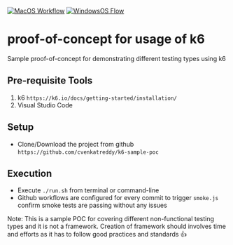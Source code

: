 [![MacOS Workflow](https://github.com/cvenkatreddy/k6-sample-poc/actions/workflows/main.yml/badge.svg?branch=main)](https://github.com/cvenkatreddy/k6-sample-poc/actions/workflows/main.yml)
[![WindowsOS Flow](https://github.com/cvenkatreddy/k6-sample-poc/actions/workflows/main.yml/badge.svg)](https://github.com/cvenkatreddy/k6-sample-poc/actions/workflows/main.yml)

# proof-of-concept for usage of k6

Sample proof-of-concept for demonstrating different testing types using k6

## Pre-requisite Tools

1. k6 `https://k6.io/docs/getting-started/installation/`
2. Visual Studio Code

## Setup

- Clone/Download the project from github `https://github.com/cvenkatreddy/k6-sample-poc`

## Execution

- Execute `./run.sh` from terminal or command-line
- Github workflows are configured for every commit to trigger `smoke.js` confirm smoke tests are passing without any issues

Note: This is a sample POC for covering different non-functional testing types and it is not a framework. Creation of framework should involves time and efforts as it has to follow good practices and standards :thumbsup:
